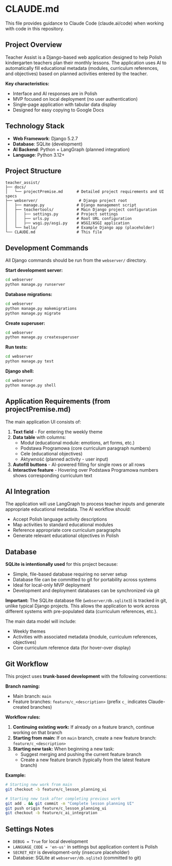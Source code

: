 # CLAUDE.md

This file provides guidance to Claude Code (claude.ai/code) when working with code in this repository.

## Project Overview

Teacher Assist is a Django-based web application designed to help Polish kindergarten teachers plan their monthly lessons. The application uses AI to automatically fill educational metadata (modules, curriculum references, and objectives) based on planned activities entered by the teacher.

**Key characteristics:**
- Interface and AI responses are in Polish
- MVP focused on local deployment (no user authentication)
- Single-page application with tabular data display
- Designed for easy copying to Google Docs

## Technology Stack

- **Web Framework**: Django 5.2.7
- **Database**: SQLite (development)
- **AI Backend**: Python + LangGraph (planned integration)
- **Language**: Python 3.12+

## Project Structure

```
teacher_assist/
├── docs/
│   └── projectPremise.md      # Detailed project requirements and UI specs
├── webserver/                  # Django project root
│   ├── manage.py              # Django management script
│   ├── teachertools/          # Main Django project configuration
│   │   ├── settings.py        # Project settings
│   │   ├── urls.py            # Root URL configuration
│   │   ├── wsgi.py/asgi.py    # WSGI/ASGI application
│   └── hello/                 # Example Django app (placeholder)
└── CLAUDE.md                  # This file
```

## Development Commands

All Django commands should be run from the `webserver/` directory.

**Start development server:**
```bash
cd webserver
python manage.py runserver
```

**Database migrations:**
```bash
cd webserver
python manage.py makemigrations
python manage.py migrate
```

**Create superuser:**
```bash
cd webserver
python manage.py createsuperuser
```

**Run tests:**
```bash
cd webserver
python manage.py test
```

**Django shell:**
```bash
cd webserver
python manage.py shell
```

## Application Requirements (from projectPremise.md)

The main application UI consists of:

1. **Text field** - For entering the weekly theme
2. **Data table** with columns:
   - Moduł (educational module: emotions, art forms, etc.)
   - Podstawa Programowa (core curriculum paragraph numbers)
   - Cele (educational objectives)
   - Aktywność (planned activity - user input)
3. **Autofill buttons** - AI-powered filling for single rows or all rows
4. **Interactive feature** - Hovering over Podstawa Programowa numbers shows corresponding curriculum text

## AI Integration

The application will use LangGraph to process teacher inputs and generate appropriate educational metadata. The AI workflow should:
- Accept Polish language activity descriptions
- Map activities to standard educational modules
- Reference appropriate core curriculum paragraphs
- Generate relevant educational objectives in Polish

## Database

**SQLite is intentionally used** for this project because:
- Simple, file-based database requiring no server setup
- Database file can be committed to git for portability across systems
- Ideal for local-only MVP deployment
- Development and deployment databases can be synchronized via git

**Important:** The SQLite database file (`webserver/db.sqlite3`) is tracked in git, unlike typical Django projects. This allows the application to work across different systems with pre-populated data (curriculum references, etc.).

The main data model will include:
- Weekly themes
- Activities with associated metadata (module, curriculum references, objectives)
- Core curriculum reference data (for hover-over display)

## Git Workflow

This project uses **trunk-based development** with the following conventions:

**Branch naming:**
- Main branch: `main`
- Feature branches: `feature/c_<description>` (prefix `c_` indicates Claude-created branches)

**Workflow rules:**
1. **Continuing existing work:** If already on a feature branch, continue working on that branch
2. **Starting from main:** If on `main` branch, create a new feature branch: `feature/c_<description>`
3. **Starting new task:** When beginning a new task:
   - Suggest merging and pushing the current feature branch
   - Create a new feature branch (typically from the latest feature branch)

**Example:**
```bash
# Starting new work from main
git checkout -b feature/c_lesson_planning_ui

# Starting new task after completing previous work
git add . && git commit -m "Complete lesson planning UI"
git push origin feature/c_lesson_planning_ui
git checkout -b feature/c_ai_integration
```

## Settings Notes

- `DEBUG = True` for local development
- `LANGUAGE_CODE = 'en-us'` in settings but application content is Polish
- `SECRET_KEY` is development-only (insecure placeholder)
- Database: SQLite at `webserver/db.sqlite3` (committed to git)
